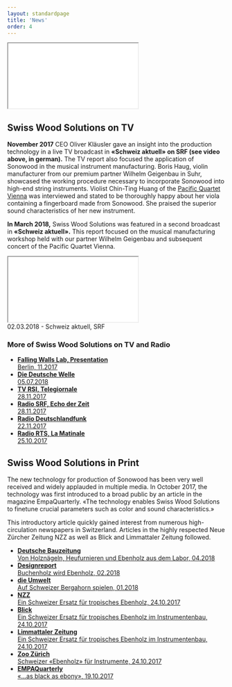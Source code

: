 ```yaml
---
layout: standardpage
title: 'News'
order: 4
---
```

<div class="full-width-video">
      <iframe src="//tp.srgssr.ch/p/srf/embed?urn=urn:srf:video:5e034e98-bd53-4f10-9439-4dca60fe9484&start=627" allowfullscreen name="Schweiz aktuell vom 28.11.2017" class="full-width-iframe">
      </iframe>
</div>
<div class="full-width">
    <div class="wrap">
          <h2>Swiss Wood Solutions on TV</h2>
          <p>
          <strong>November 2017</strong> CEO Oliver Kläusler gave an insight into the production technology in a live TV broadcast in <strong>«Schweiz aktuell» on SRF (see video above, in german).</strong> The TV report also focused the application of Sonowood in the musical instrument manufacturing. Boris Haug, violin manufacturer from our premium partner Wilhelm Geigenbau in Suhr, showcased the working procedure necessary to incorporate Sonowood into high-end string instruments. Violist Chin-Ting Huang of the <a href="http://pacificquartet.com" target="blank">Pacific Quartet Vienna</a> was interviewed and stated to be thoroughly happy about her viola containing a fingerboard made from Sonowood. She praised the superior sound characteristics of her new instrument.
          </p>
          <p>
          <strong>In March 2018,</strong> Swiss Wood Solutions was featured in a second broadcast in <strong>«Schweiz aktuell».</strong> This report focused on the musical manufacturing workshop held with our partner Wilhelm Geigenbau and subsequent concert of the Pacific Quartet Vienna.
          </p>
          <iframe src='//tp.srgssr.ch/p/srf/embed?urn=urn:srf:video:496e96cd-8b96-4c48-9a94-9c0cacf98131&start=' allowfullscreen name='«Schweizer» Tropenholz im Test'></iframe>
          <figcaption>02.03.2018 - Schweiz aktuell, SRF</figcaption>
      </div>
</div>
<div class="full-width-red">
        <div class="wrap-grid-3">
            <h3>More of Swiss Wood Solutions on TV and Radio</h3>
            <ul>
                <li class="media">
                    <a href="https://www.youtube.com/embed/ciyMRf8cfoE?rel=0&amp;showinfo=0" target="blank"><strong>Falling Walls Lab, Presentation</strong><br> Berlin, 11.2017</a>
                </li>    
                <li class="media">
                    <a href="https://p.dw.com/p/30uK3" target="blank"><strong>Die Deutsche Welle</strong><br> 05.07.2018</a>
                </li>
                <li class="media">
                    <a href="https://www.rsi.ch/play/tv/telegiornale/video/28-11-2017-legno-indigeno-peri-liutai?id=9841570&station=rete-uno" target="blank"><strong>TV RSI, Telegiornale</strong> <br> 28.11.2017</a>
                </li>
                <li class="media">
                    <a href="https://www.srf.ch/play/radio/echo-der-zeit/audio/schweizer-tropenholz-fuer-musikinstrumente?id=70df976f-69dc-4ef3-94d7-68ac4b8823cc&startTime=2.104851039" target="blank"><strong>Radio SRF, Echo der Zeit </strong> <br>28.11.2017</a>
                </li>
                <li class="media">
                    <a href="http://www.deutschlandfunk.de/instrumentenbau-heimische-hoelzer-fuer-hochwertige-geigen.676.de.html?dram:article_id=401301" target="blank"><strong>Radio Deutschlandfunk </strong> <br>22.11.2017</a>
                </li>
                <li class="media">
                    <a href="https://www.rts.ch/info/sciences-tech/environnement/9027757-l-erable-sycomore-parade-suisse-contre-l-extinction-du-bois-d-ebene.html" target="blank"><strong>Radio RTS, La Matinale </strong> <br>25.10.2017</a>
                </li>
            </ul>
        </div>
</div>
<div class="full-width">
    <div class="wrap-grid-3">
            <h2>Swiss Wood Solutions in Print</h2>
            <p>
            The new technology for production of Sonowood has been very well received and widely applauded in multiple media. In October 2017, the technology was first introduced to a broad public by an article in the magazine EmpaQuarterly. «The technology enables Swiss Wood Solutions to finetune crucial parameters such as color and sound characteristics.»
            </p>
            <p>This introductory article quickly gained interest from numerous high-circulation newspapers in Switzerland. Articles in the highly respected Neue Zürcher Zeitung NZZ as well as Blick and Limmattaler Zeitung followed.
            </p>
            <ul>
                <li class="media">
                    <a href="/swisswoodsolutions/assets/docs/201804_Deutsche-Bauzeitung.pdf" target="blank"><strong>Deutsche Bauzeitung</strong> <br>Von Holznägeln, Heufurnieren und Ebenholz aus dem Labor, 04.2018</a>
                </li>
                <li class="media">
                    <a href="/swisswoodsolutions/assets/docs/201802_Designreport.pdf" target="blank"><strong>Designreport</strong> <br>Buchenholz wird Ebenholz, 02.2018</a>
                </li>
                <li class="media">
                    <a href="/swisswoodsolutions/assets/docs/201801_die-umwelt.pdf" target="blank"><strong>die Umwelt</strong> <br>Auf Schweizer Bergahorn spielen, 01.2018</a>
                </li>
                <li class="media">
                    <a href="https://www.nzz.ch/wissenschaft/ein-schweizer-ersatz-fuer-tropisches-ebenholz-ld.1323798" target="blank"><strong>NZZ</strong><br>Ein Schweizer Ersatz für tropisches Ebenholz, 24.10.2017</a>
                </li>
                <li class="media">
                    <a href="https://www.blick.ch/news/schweiz/materialforschung-ein-schweizer-ersatz-fuer-ebenholz-im-instrumentenbau-id7502187.html" target="blank"><strong>Blick</strong><br>Ein Schweizer Ersatz für tropisches Ebenholz im Instrumentenbau, 24.10.2017</a>
                </li>
                <li class="media">
                    <a href="https://www.limmattalerzeitung.ch/limmattal/zuerich/ein-schweizer-ersatz-fuer-ebenholz-im-instrumentenbau-131836740" target="blank"><strong>Limmattaler Zeitung</strong><br>Ein Schweizer Ersatz für tropisches Ebenholz im Instrumentenbau, 24.10.2017</a>
                </li>
                <li class="media">
                    <a href="https://www.zoo.ch/zoonews/schweizer-«ebenholz»-für-instrumente" target="blank"><strong>Zoo Zürich</strong><br>Schweizer «Ebenholz» für Instrumente, 24.10.2017</a>
                </li>
                <li class="media">
                    <a href="/swisswoodsolutions/assets/docs/201710_EmpaQuarterly.pdf" target="blank"><strong>EMPAQuarterly</strong> <br>«...as black as ebony», 19.10.2017</a>
                </li>
            </ul>
    </div>
</div>
